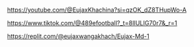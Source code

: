 https://youtube.com/@EujaxKhachina?si=qzOK_dZ8THupWo-A

https://www.tiktok.com/@489efootball?_t=8llULlG70r7&_r=1

https://replit.com/@eujaxwangakhach/Eujax-Md-1 
